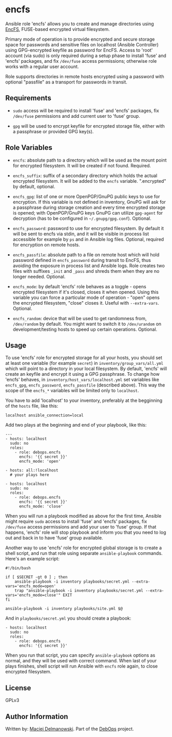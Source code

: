 encfs
=====

Ansible role 'encfs' allows you to create and manage directories using [EncFS](https://en.wikipedia.org/wiki/EncFS), FUSE-based encrypted virtual filesystem.

Primary mode of operation is to provide encrypted and secure storage space for passwords and sensitive files on localhost (Ansible Controller) using GPG-encrypted keyfile as password for EncFS. Access to 'root' account (via sudo) is only required during a setup phase to install 'fuse' and 'encfs' packages, and fix `/dev/fuse` access permissions; otherwise role works with a regular user account.

Role supports directories in remote hosts encrypted using a password with optional "passfile" as a transport for passwords in transit.

Requirements
------------

- `sudo` access will be required to install 'fuse' and 'encfs' packages, fix `/dev/fuse` permissions and add current user to 'fuse' group.

- `gpg` will be used to encrypt keyfile for encrypted storage file, either with a passphrase or provided GPG key(s).

Role Variables
--------------

- `encfs`: absolute path to a directory which will be used as the mount point for encrypted filesystem. It will be created if not found. Required.

- `encfs_suffix`: suffix of a secondary directory which holds the actual encrypted filesystem. It will be added to the `encfs` variable. ".encrypted" by default, optional.

- `encfs_gpg`: list of one or more OpenPGP/GnuPG public keys to use for encryption. If this variable is not defined in inventory, GnuPG will ask for a passphrase during storage creation and every time encrypted storage is opened; with OpenPGP/GnuPG keys GnuPG can utilize `gpg-agent` for decryption (has to be configured in `~/.gnupg/gpg.conf`). Optional.

- `encfs_password`: password to use for encrypted filesystem. By default it will be sent to encfs via stdin, and it will be visible in process list accessible for example by `ps` and in Ansible log files. Optional, required for encryption on remote hosts.

- `encfs_passfile`: absolute path to a file on remote host which will hold password defined in `encfs_password` during transit to EncFS, thus avoiding the exposure in process list and Ansible logs. Role creates two files with suffixes `_init` and `_pass` and shreds them when they are no longer needed. Optional.

- `encfs_mode`: by default 'encfs' role behaves as a toggle - opens encrypted filesystem if it's closed, closes it when opened. Using this variable you can force a particular mode of operation - "open" opens the encrypted filesystem, "close" closes it. Useful with `--extra-vars`. Optional.

- `encfs_random`: device that will be used to get randomness from, `/dev/random` by default. You might want to switch it to `/dev/urandom` on development/testing hosts to speed up certain operations. Optional.

Usage
-----

To use 'encfs' role for encrypted storage for all your hosts, you should set at least one variable (for example `secret`) in `inventory/group_vars/all.yml` which will point to a directory in your local filesystem. By default, 'encfs' will create an keyfile and encrypt it using a GPG passphrase. To change how 'encfs' behaves, in `inventory/host_vars/localhost.yml` set variables like `encfs_gpg`, `encfs_password`, `encfs_passfile` (described above). This way the scope of the `encfs_*` variables will be limited only to `localhost`.

You have to add 'localhost' to your inventory, preferably at the begginning of the `hosts` file, like this:

    localhost ansible_connection=local

Add two plays at the beginning and end of your playbook, like this:

    ---
    - hosts: localhost
      sudo: no
      roles:
        - role: debops.encfs
          encfs: '{{ secret }}'
          encfs_mode: 'open'
    
    - hosts: all:!localhost
      # your plays here
    
    - hosts: localhost
      sudo: no
      roles:
        - role: debops.encfs
          encfs: '{{ secret }}'
          encfs_mode: 'close'

When you will run a playbook modified as above for the first time, Ansible might require `sudo` access to install 'fuse' and 'encfs' packages, fix `/dev/fuse` access permissions and add your user to 'fuse' group. If that happens, 'encfs' role will stop playbook and inform you that you need to log out and back in to have 'fuse' group available.

Another way to use 'encfs' role for encrypted global storage is to create a shell script, and run that role using separate `ansible-playbook` commands. Here's an example script:

    #!/bin/bash
    
    if [ $SECRET -gt 0 ] ; then
    	ansible-playbook -i inventory playbooks/secret.yml --extra-vars='encfs_mode=open'
    	trap "ansible-playbook -i inventory playbooks/secret.yml --extra-vars='encfs_mode=close'" EXIT
    fi
    
    ansible-playbook -i inventory playbooks/site.yml $@

And in `playbooks/secret.yml` you should create a playbook:

    - hosts: localhost
      sudo: no
      roles:
        - role: debops.encfs
          encfs: '{{ secret }}'

When you run that script, you can specify `ansible-playbook` options as normal, and they will be used with correct command. When last of your plays finishes, shell script will run Ansible with `encfs` role again, to close encrypted filesystem.

License
-------

GPLv3

Author Information
------------------

Written by: [Maciej Delmanowski](http://twitter.com/drybjed). Part of the [DebOps](http://debops.org/) project.

